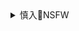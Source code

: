 <details><summary>慎入🔞NSFW</summary>

Not Safe For Work
![](https://upload.wikimedia.org/wikipedia/commons/thumb/d/d3/Biohazard_Symbol_Specification.png/210px-Biohazard_Symbol_Specification.png)

<details><summary><b>风险自理Use At Your Own Risk🈲</summary>

### 青水庵＠エロ同人作家
@ti_jiyuugyou

`EVlfjGNUcAAVshr (1920×1080)`<br>
![](https://pbs.twimg.com/media/EVlfjGNUcAAVshr?format=jpg&name=orig)

`EVlfkOCUUAAi4gy (1920×1080)`<br>
![](https://pbs.twimg.com/media/EVlfkOCUUAAi4gy?format=jpg&name=orig)

`EVlflkAU4AADWZE (1920×1080)`<br>
![](https://pbs.twimg.com/media/EVlflkAU4AADWZE?format=jpg&name=orig)


森島コン@4/30単行本発売
`EVtv1x6UwAEuPNF (883×1040)`<br>
![](https://pbs.twimg.com/media/EVtv1x6UwAEuPNF?format=jpg&name=orig)

Mug
`EVoy6wwX0AUTLVu (2314×2499)`<br>
![](https://pbs.twimg.com/media/EVoy6wwX0AUTLVu?format=jpg&name=orig)

RoninDude
`EVmrJ5ZX0AI1-yN (2926×4096)`<br>
![](https://pbs.twimg.com/media/EVmrJ5ZX0AI1-yN?format=jpg&name=orig)

サルチタン@skeb＆お仕事募集中
`EVsimGdVAAAYu4N (2508×3541)`<br>
![](https://pbs.twimg.com/media/EVsimGdVAAAYu4N?format=jpg&name=orig)

`EVsipGuU8AAk4eN (2508×3541)`<br>
![](https://pbs.twimg.com/media/EVsipGuU8AAk4eN?format=jpg&name=orig)

</details>
</details>
